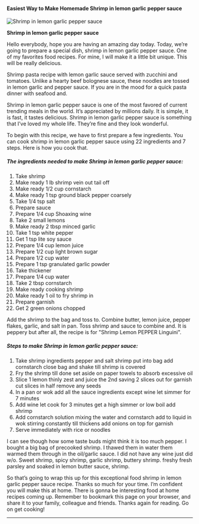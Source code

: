             

#### Easiest Way to Make Homemade Shrimp in lemon garlic pepper sauce

![Shrimp in lemon garlic pepper sauce](https://img-global.cpcdn.com/recipes/6244031002574848/751x532cq70/shrimp-in-lemon-garlic-pepper-sauce-recipe-main-photo.jpg)

**Shrimp in lemon garlic pepper sauce**

Hello everybody, hope you are having an amazing day today. Today, we’re going to prepare a special dish, shrimp in lemon garlic pepper sauce. One of my favorites food recipes. For mine, I will make it a little bit unique. This will be really delicious.

Shrimp pasta recipe with lemon garlic sauce served with zucchini and tomatoes. Unlike a hearty beef bolognese sauce, these noodles are tossed in lemon garlic and pepper sauce. If you are in the mood for a quick pasta dinner with seafood and.

Shrimp in lemon garlic pepper sauce is one of the most favored of current trending meals in the world. It’s appreciated by millions daily. It is simple, it is fast, it tastes delicious. Shrimp in lemon garlic pepper sauce is something that I’ve loved my whole life. They’re fine and they look wonderful.

To begin with this recipe, we have to first prepare a few ingredients. You can cook shrimp in lemon garlic pepper sauce using 22 ingredients and 7 steps. Here is how you cook that.

##### The ingredients needed to make Shrimp in lemon garlic pepper sauce:

1.  Take shrimp
2.  Make ready 1 lb shrimp vein out tail off
3.  Make ready 1/2 cup cornstarch
4.  Make ready 1 tsp ground black pepper coarsely
5.  Take 1/4 tsp salt
6.  Prepare sauce
7.  Prepare 1/4 cup Shoaxing wine
8.  Take 2 small lemons
9.  Make ready 2 tbsp minced garlic
10.  Take 1 tsp white pepper
11.  Get 1 tsp lite soy sauce
12.  Prepare 1/4 cup lemon juice
13.  Prepare 1/2 cup light brown sugar
14.  Prepare 1/2 cup water
15.  Prepare 1 tsp granulated garlic powder
16.  Take thickener
17.  Prepare 1/4 cup water
18.  Take 2 tbsp cornstarch
19.  Make ready cooking shrimp
20.  Make ready 1 oil to fry shrimp in
21.  Prepare garnish
22.  Get 2 green onions chopped

Add the shrimp to the bag and toss to. Combine butter, lemon juice, pepper flakes, garlic, and salt in pan. Toss shrimp and sauce to combine and. It is peppery but after all, the recipe is for "Shrimp Lemon PEPPER Linguini".

##### Steps to make Shrimp in lemon garlic pepper sauce:

1.  Take shrimp ingredients pepper and salt shrimp put into bag add cornstarch close bag and shake till shrimp is covered
2.  Fry the shrimp till done set aside on paper towels to absorb excessive oil
3.  Slice 1 lemon thinly zest and juice the 2nd saving 2 slices out for garnish cut slices in half remove any seeds
4.  In a pan or wok add all the sauce ingredients except wine let simmer for 7 minutes
5.  Add wine let cook for 3 minutes get a high simmer or low boil add shrimp
6.  Add cornstarch solution mixing the water and cornstarch add to liquid in wok stirring constantly till thickens add onions on top for garnish
7.  Serve immediately with rice or noodles

I can see though how some taste buds might think it is too much pepper. I bought a big bag of precooked shrimp. I thawed them in water them warmed them through in the oil/garlic sauce. I did not have any wine just did w/o. Sweet shrimp, spicy shrimp, garlic shrimp, buttery shrimp. freshy fresh parsley and soaked in lemon butter sauce, shrimp.

So that’s going to wrap this up for this exceptional food shrimp in lemon garlic pepper sauce recipe. Thanks so much for your time. I’m confident you will make this at home. There is gonna be interesting food at home recipes coming up. Remember to bookmark this page on your browser, and share it to your family, colleague and friends. Thanks again for reading. Go on get cooking!

* * *
